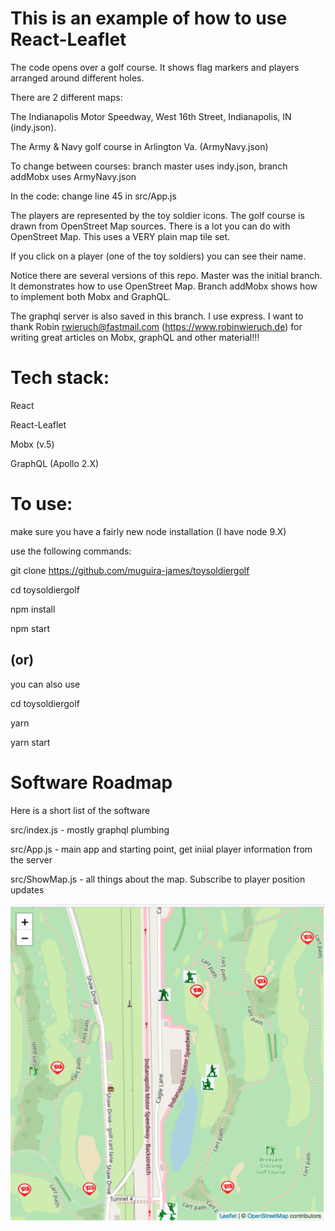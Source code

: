 

# This is an example of how to use React-Leaflet 

The code opens over a golf course. It shows flag markers and players arranged around different holes. 

There are 2 different maps:

The Indianapolis Motor Speedway, West 16th Street, Indianapolis, IN (indy.json).

The Army & Navy golf course in Arlington Va. (ArmyNavy.json)

To change between courses: branch master uses indy.json, branch addMobx uses ArmyNavy.json

In the code: change line 45 in src/App.js

The players are represented by the toy soldier icons.  The golf course is drawn from OpenStreet Map sources.  There is a lot you can do with OpenStreet Map.  This uses a VERY 
plain map tile set.

If you click on a player (one of the toy soldiers) you can see their name.

Notice there are several versions of this repo.  Master was the initial branch. It demonstrates how to use OpenStreet Map.  Branch addMobx shows how to implement both Mobx and GraphQL.

The graphql server is also saved in this branch. I use express.  I want to thank Robin <rwieruch@fastmail.com> (https://www.robinwieruch.de) for writing great articles on Mobx, graphQL and other material!!!

# Tech stack:
 
React

React-Leaflet

Mobx (v.5)

GraphQL (Apollo 2.X)

# To use:

make sure you have a fairly new node installation (I have node 9.X) 

use the following commands:

git clone https://github.com/muguira-james/toysoldiergolf

cd toysoldiergolf

npm install

npm start

## (or)

you can also use

cd toysoldiergolf

yarn

yarn start

# Software Roadmap

Here is a short list of the software

src/index.js - mostly graphql plumbing

src/App.js - main app and starting point, get iniial player information from the server

src/ShowMap.js - all things about the map.  Subscribe to player position updates

![ToySoldierGolf](./toysoldiergolf.png)
